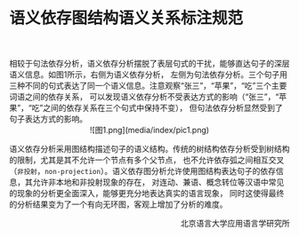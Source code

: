 # 语义依存图结构语义关系标注规范

<br/>
<br/>
相较于句法依存分析，语义依存分析摆脱了表层句式的干扰，能够直达句子的深层语义信息。如图1所示，右侧为语义依存分析，
左侧为句法依存分析。三个句子用三种不同的句式表达了同一个语义信息。注意观察“张三”，“苹果”，“吃”三个主要词语之间的依存关系，
可以发现语义依存分析不受表达方式的影响（“张三”，“苹果”，“吃”之间的依存关系在三个句式中保持不变），
但句法依存分析显然受到了句子表达方式的影响。

<center>![图1.png](media/index/pic1.png)</center>

语义依存分析采用图结构描述句子的语义结构。传统的树结构依存分析受到树结构的限制，尤其是其不允许一个节点有多个父节点，
也不允许依存弧之间相互交叉（`非投射`，`non-projection`）。语义依存图分析允许使用图结构表达句子的依存信息，其允许非本地和非投射现象的存在，
对连动、兼语、概念转位等汉语中常见的现象的分析更全面深入，能够更充分地表达真实的语言现象，
同时这使得最终的分析结果变为了一个有向无环图，客观上增加了分析的难度。

<div align = right>北京语言大学应用语言学研究所